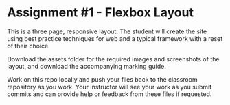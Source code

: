 # Assignment #1 - Flexbox Layout
This is a three page, responsive layout. The student will create the site using best practice techniques for web and a typical framework with a reset of their choice.

Download the assets folder for the required images and screenshots of the layout, and download the accompanying marking guide.

Work on this repo locally and push your files back to the classroom repository as you work. Your instructor will see your work as you submit commits and can provide help or feedback from these files if requested.
